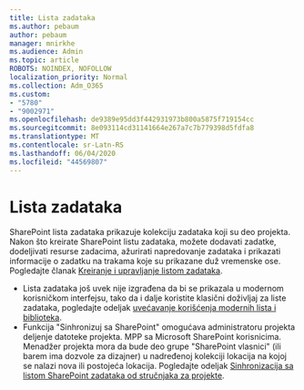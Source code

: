 ```yaml
---
title: Lista zadataka
ms.author: pebaum
author: pebaum
manager: mnirkhe
ms.audience: Admin
ms.topic: article
ROBOTS: NOINDEX, NOFOLLOW
localization_priority: Normal
ms.collection: Adm_O365
ms.custom:
- "5780"
- "9002971"
ms.openlocfilehash: de9389e95dd3f442931973b800a5875f719154cc
ms.sourcegitcommit: 8e093114cd31141664e267a7c7b779398d5fdfa8
ms.translationtype: MT
ms.contentlocale: sr-Latn-RS
ms.lasthandoff: 06/04/2020
ms.locfileid: "44569807"
---
```

# <a name="task-list"></a>Lista zadataka

SharePoint lista zadataka prikazuje kolekciju zadataka koji su deo projekta. Nakon što kreirate SharePoint listu zadataka, možete dodavati zadatke, dodeljivati resurse zadacima, ažurirati napredovanje zadataka i prikazati informacije o zadatku na trakama koje su prikazane duž vremenske ose. Pogledajte članak [Kreiranje i upravljanje listom zadataka](https://support.microsoft.com/office/466ad207-46fd-4c77-9af1-41bc23cec21a).  

-   Lista zadataka još uvek nije izgrađena da bi se prikazala u modernom korisničkom interfejsu, tako da i dalje koristite klasični doživljaj za liste zadataka, pogledajte odeljak [uvećavanje korišćenja modernih lista i biblioteka](https://docs.microsoft.com/sharepoint/dev/transform/modernize-userinterface-lists-and-libraries).
-   Funkcija "Sinhronizuj sa SharePoint" omogućava administratoru projekta deljenje datoteke projekta. MPP sa Microsoft SharePoint korisnicima. Menadžer projekta mora da bude deo grupe "SharePoint vlasnici" (ili barem ima dozvole za dizajner) u nadređenoj kolekciji lokacija na kojoj se nalazi nova ili postojeća lokacija. Pogledajte odeljak [Sinhronizacija sa listom SharePoint zadataka od stručnjaka za projekte](https://docs.microsoft.com/office/troubleshoot/project/sync-with-tasks-from-project).